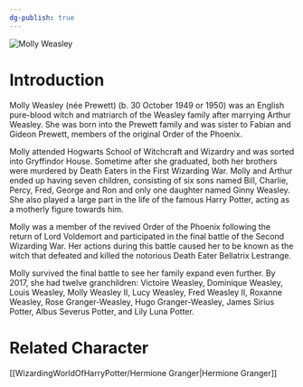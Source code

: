 ```yaml
---
dg-publish: true
---
```

![Molly Weasley](http://rxbg5ysja.bkt.gdipper.com/Molly_Weasley.png)
# Introduction
Molly Weasley (née Prewett) (b. 30 October 1949 or 1950) was an English pure-blood witch and matriarch of the Weasley family after marrying Arthur Weasley. She was born into the Prewett family and was sister to Fabian and Gideon Prewett, members of the original Order of the Phoenix. 

Molly attended Hogwarts School of Witchcraft and Wizardry and was sorted into Gryffindor House. Sometime after she graduated, both her brothers were murdered by Death Eaters in the First Wizarding War. Molly and Arthur ended up having seven children, consisting of six sons named Bill, Charlie, Percy, Fred, George and Ron and only one daughter named Ginny Weasley. She also played a large part in the life of the famous Harry Potter, acting as a motherly figure towards him. 

Molly was a member of the revived Order of the Phoenix following the return of Lord Voldemort and participated in the final battle of the Second Wizarding War. Her actions during this battle caused her to be known as the witch that defeated and killed the notorious Death Eater Bellatrix Lestrange.

Molly survived the final battle to see her family expand even further. By 2017, she had twelve granchildren: Victoire Weasley, Dominique Weasley, Louis Weasley, Molly Weasley II, Lucy Weasley, Fred Weasley II, Roxanne Weasley, Rose Granger-Weasley, Hugo Granger-Weasley, James Sirius Potter, Albus Severus Potter, and Lily Luna Potter. 

# Related Character
[[WizardingWorldOfHarryPotter/Hermione Granger\|Hermione Granger]]
